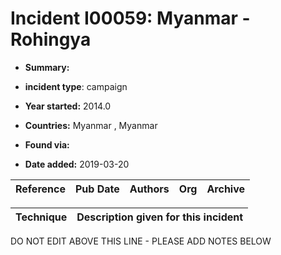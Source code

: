 # Incident I00059: Myanmar - Rohingya 

* **Summary:** 

* **incident type**: campaign

* **Year started:** 2014.0

* **Countries:** Myanmar , Myanmar

* **Found via:** 

* **Date added:** 2019-03-20


| Reference | Pub Date | Authors | Org | Archive |
| --------- | -------- | ------- | --- | ------- |

 

| Technique | Description given for this incident |
| --------- | ------------------------- |


DO NOT EDIT ABOVE THIS LINE - PLEASE ADD NOTES BELOW